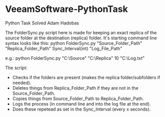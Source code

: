 # VeeamSoftware-PythonTask
Python Task Solved Adam Hadobas

The FolderSync.py script here is made for keeping an exact replica of the source folder at the destination (replica) folder.
It's starting command line syntax looks like this:
python FolderSync.py "Source_Folder_Path" "Replica_Folder_Path" Sync_Interval(int) "Log_File_Path"

e.g.: python FolderSync.py "C:\Source" "C:\Replica" 10 "C:\Log.txt"

The script:
- Checks if the folders are present (makes the replica folder/subfolders if needed).
- Deletes things from Replica_Folder_Path if they are not in the Source_Folder_Path.
- Copies things from Source_Folder_Path to Replica_Folder_Path.
- Logs the process (in command line and into the log file at the end).
- Does these repetead as set in the Sync_Interval (every x seconds).

